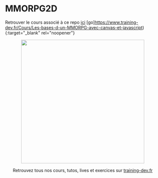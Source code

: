 # MMORPG2D

Retrouver le cours associé à ce repo <a href="https://www.training-dev.fr/Cours/Les-bases-d-un-MMORPG-avec-canvas-et-javascript" target="blank">ici</a>
[go]https://www.training-dev.fr/Cours/Les-bases-d-un-MMORPG-avec-canvas-et-javascript){:target="_blank" rel="noopener"}

<p align="center">
	<a href="https://www.training-dev.fr" target="blank">
  <img width="400" src="https://user-images.githubusercontent.com/75472004/135489506-7739b723-4e48-4439-a4e3-9932ee269aed.png">
	</a>
</p>
<p align="center">
  Retrouvez tous nos cours, tutos, lives et exercices sur <a href="https://www.training-dev.fr" target="blank">training-dev.fr</a>
</p>
